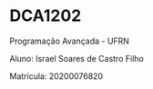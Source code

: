 # DCA1202
 Programação Avançada - UFRN
 
 Aluno: Israel Soares de Castro Filho
 
 Matrícula: 20200076820
